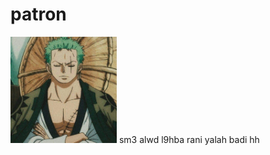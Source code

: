 # patron
<img src="nsfwzoro.jpg?format=jpg&name=900x900" alt="Xeon" width="170" />
sm3 alwd l9hba rani yalah badi hh

